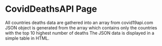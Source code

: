 # CovidDeathsAPI Page
All countries deaths data are gathered into an array from covid19api.com
JSON object is generated from the array which contains only the countries with the top 10 highest number of deaths
The JSON data is displayed in a simple table in HTML.
